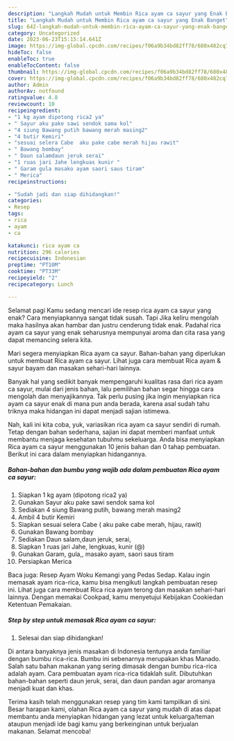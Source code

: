 ```yaml
---
description: "Langkah Mudah untuk Membin Rica ayam ca sayur yang Enak Banget"
title: "Langkah Mudah untuk Membin Rica ayam ca sayur yang Enak Banget"
slug: 642-langkah-mudah-untuk-membin-rica-ayam-ca-sayur-yang-enak-banget
category: Uncategorized
date: 2023-06-23T15:15:14.641Z
image: https://img-global.cpcdn.com/recipes/f06a9b34bd82ff78/680x482cq70/rica-ayam-ca-sayur-foto-resep-utama.jpg
hideToc: false
enableToc: true
enableTocContent: false
thumbnail: https://img-global.cpcdn.com/recipes/f06a9b34bd82ff78/680x482cq70/rica-ayam-ca-sayur-foto-resep-utama.jpg
cover: https://img-global.cpcdn.com/recipes/f06a9b34bd82ff78/680x482cq70/rica-ayam-ca-sayur-foto-resep-utama.jpg
author: Admin
authorAv: notfound
ratingvalue: 4.8
reviewcount: 10
recipeingredient:
- "1 kg ayam dipotong rica2 ya"
- " Sayur aku pake sawi sendok sama kol"
- "4 siung Bawang putih bawang merah masing2"
- "4 butir Kemiri"
- "sesuai selera Cabe  aku pake cabe merah hijau rawit"
- " Bawang bombay"
- " Daun salamdaun jeruk serai"
- "1 ruas jari Jahe lengkuas kunir "
- " Garam gula masako ayam saori saus tiram"
- " Merica"
recipeinstructions:

- "Sudah jadi dan siap dihidangkan!"
categories:
- Resep
tags:
- rica
- ayam
- ca

katakunci: rica ayam ca 
nutrition: 296 calories
recipecuisine: Indonesian
preptime: "PT10M"
cooktime: "PT33M"
recipeyield: "2"
recipecategory: Lunch

---
```



Selamat pagi Kamu sedang mencari ide resep rica ayam ca sayur yang enak? Cara menyiapkannya sangat tidak susah. Tapi Jika keliru mengolah maka hasilnya akan hambar dan justru cenderung tidak enak. Padahal rica ayam ca sayur yang enak seharusnya mempunyai aroma dan cita rasa yang dapat memancing selera kita.


Mari segera menyiapkan Rica ayam ca sayur. Bahan-bahan yang diperlukan untuk membuat Rica ayam ca sayur. Lihat juga cara membuat Rica ayam &amp; sayur bayam dan masakan sehari-hari lainnya.

Banyak hal yang sedikit banyak mempengaruhi kualitas rasa dari rica ayam ca sayur, mulai dari jenis bahan, lalu pemilihan bahan segar hingga cara mengolah dan menyajikannya. Tak perlu pusing jika ingin menyiapkan rica ayam ca sayur enak di mana pun anda berada, karena asal sudah tahu triknya maka hidangan ini dapat menjadi sajian istimewa.


Nah, kali ini kita coba, yuk, variasikan rica ayam ca sayur sendiri di rumah. Tetap dengan bahan sederhana, sajian ini dapat memberi manfaat untuk membantu menjaga kesehatan tubuhmu sekeluarga. Anda bisa menyiapkan Rica ayam ca sayur menggunakan 10 jenis bahan dan 0 tahap pembuatan. Berikut ini cara dalam menyiapkan hidangannya.

<!--inarticleads1-->

##### Bahan-bahan dan bumbu yang wajib ada dalam pembuatan Rica ayam ca sayur:

1. Siapkan 1 kg ayam (dipotong rica2 ya)
1. Gunakan  Sayur aku pake sawi sendok sama kol
1. Sediakan 4 siung Bawang putih, bawang merah masing2
1. Ambil 4 butir Kemiri
1. Siapkan sesuai selera Cabe ( aku pake cabe merah, hijau, rawit)
1. Gunakan  Bawang bombay
1. Sediakan  Daun salam,daun jeruk, serai,
1. Siapkan 1 ruas jari Jahe, lengkuas, kunir (@)
1. Gunakan  Garam, gula,, masako ayam, saori saus tiram
1. Persiapkan  Merica


Baca juga: Resep Ayam Woku Kemangi yang Pedas Sedap. Kalau ingin memasak ayam rica-rica, kamu bisa mengikuti langkah pembuatan resep ini. Lihat juga cara membuat Rica rica ayam terong dan masakan sehari-hari lainnya. Dengan memakai Cookpad, kamu menyetujui Kebijakan Cookiedan Ketentuan Pemakaian. 

<!--inarticleads2-->

##### Step by step untuk memasak Rica ayam ca sayur:


1. Selesai dan siap dihidangkan!

Di antara banyaknya jenis masakan di Indonesia tentunya anda familiar dengan bumbu rica-rica. Bumbu ini sebenarnya merupakan khas Manado. Salah satu bahan makanan yang sering dimasak dengan bumbu rica-rica adalah ayam. Cara pembuatan ayam rica-rica tidaklah sulit. Dibutuhkan bahan-bahan seperti daun jeruk, serai, dan daun pandan agar aromanya menjadi kuat dan khas. 

Terima kasih telah menggunakan resep yang tim kami tampilkan di sini. Besar harapan kami, olahan Rica ayam ca sayur yang mudah di atas dapat membantu anda menyiapkan hidangan yang lezat untuk keluarga/teman ataupun menjadi ide bagi kamu yang berkeinginan untuk berjualan makanan. Selamat mencoba!
